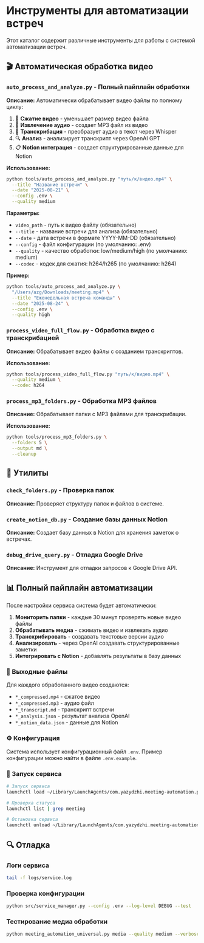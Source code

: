 # Инструменты для автоматизации встреч

Этот каталог содержит различные инструменты для работы с системой автоматизации встреч.

## 🎬 Автоматическая обработка видео

### `auto_process_and_analyze.py` - Полный пайплайн обработки

**Описание:** Автоматически обрабатывает видео файлы по полному циклу:
1. 🎥 **Сжатие видео** - уменьшает размер видео файла
2. 🎵 **Извлечение аудио** - создает MP3 файл из видео
3. 📝 **Транскрибация** - преобразует аудио в текст через Whisper
4. 🔍 **Анализ** - анализирует транскрипт через OpenAI GPT
5. 📋 **Notion интеграция** - создает структурированные данные для Notion

**Использование:**
```bash
python tools/auto_process_and_analyze.py "путь/к/видео.mp4" \
  --title "Название встречи" \
  --date "2025-08-21" \
  --config .env \
  --quality medium
```

**Параметры:**
- `video_path` - путь к видео файлу (обязательно)
- `--title` - название встречи для анализа (обязательно)
- `--date` - дата встречи в формате YYYY-MM-DD (обязательно)
- `--config` - файл конфигурации (по умолчанию: .env)
- `--quality` - качество обработки: low/medium/high (по умолчанию: medium)
- `--codec` - кодек для сжатия: h264/h265 (по умолчанию: h264)

**Пример:**
```bash
python tools/auto_process_and_analyze.py \
  "/Users/azg/Downloads/meeting.mp4" \
  --title "Еженедельная встреча команды" \
  --date "2025-08-24" \
  --config .env \
  --quality high
```

### `process_video_full_flow.py` - Обработка видео с транскрибацией

**Описание:** Обрабатывает видео файлы с созданием транскриптов.

**Использование:**
```bash
python tools/process_video_full_flow.py "путь/к/видео.mp4" \
  --quality medium \
  --codec h264
```

### `process_mp3_folders.py` - Обработка MP3 файлов

**Описание:** Обрабатывает папки с MP3 файлами для транскрибации.

**Использование:**
```bash
python tools/process_mp3_folders.py \
  --folders 5 \
  --output md \
  --cleanup
```

## 🔧 Утилиты

### `check_folders.py` - Проверка папок

**Описание:** Проверяет структуру папок и файлов в системе.

### `create_notion_db.py` - Создание базы данных Notion

**Описание:** Создает базу данных в Notion для хранения заметок о встречах.

### `debug_drive_query.py` - Отладка Google Drive

**Описание:** Инструмент для отладки запросов к Google Drive API.

## 📊 Полный пайплайн автоматизации

После настройки сервиса система будет автоматически:

1. **Мониторить папки** - каждые 30 минут проверять новые видео файлы
2. **Обрабатывать медиа** - сжимать видео и извлекать аудио
3. **Транскрибировать** - создавать текстовые версии аудио
4. **Анализировать** - через OpenAI создавать структурированные заметки
5. **Интегрировать с Notion** - добавлять результаты в базу данных

### 📁 Выходные файлы

Для каждого обработанного видео создаются:
- `*_compressed.mp4` - сжатое видео
- `*_compressed.mp3` - аудио файл
- `*_transcript.md` - транскрипт встречи
- `*_analysis.json` - результат анализа OpenAI
- `*_notion_data.json` - данные для Notion

### ⚙️ Конфигурация

Система использует конфигурационный файл `.env`. Пример конфигурации можно найти в файле `.env.example`.

### 🚀 Запуск сервиса

```bash
# Запуск сервиса
launchctl load ~/Library/LaunchAgents/com.yazydzhi.meeting-automation.plist

# Проверка статуса
launchctl list | grep meeting

# Остановка сервиса
launchctl unload ~/Library/LaunchAgents/com.yazydzhi.meeting-automation.plist
```

## 🔍 Отладка

### Логи сервиса
```bash
tail -f logs/service.log
```

### Проверка конфигурации
```bash
python src/service_manager.py --config .env --log-level DEBUG --test
```

### Тестирование медиа обработки
```bash
python meeting_automation_universal.py media --quality medium --verbose
```
